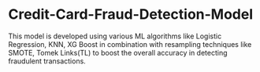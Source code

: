 # Credit-Card-Fraud-Detection-Model
This model is developed using various ML algorithms like Logistic Regression, KNN, XG Boost in combination with resampling techniques like SMOTE, Tomek Links(TL) to boost the overall accuracy in detecting fraudulent transactions.
